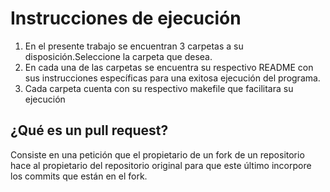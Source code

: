 # Instrucciones de ejecución
1. En el presente trabajo se encuentran 3 carpetas a su disposición.Seleccione la carpeta que desea.
2. En cada una de las carpetas se encuentra su respectivo README con sus instrucciones específicas para una exitosa ejecución del programa.
3. Cada carpeta cuenta con su respectivo makefile que facilitara su ejecución




## ¿Qué es un pull request?

Consiste en una petición que el propietario de un fork de un repositorio hace al propietario del repositorio original para que este último incorpore los commits que están en el fork.